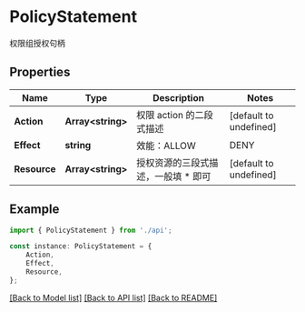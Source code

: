 # PolicyStatement

权限组授权句柄

## Properties

Name | Type | Description | Notes
------------ | ------------- | ------------- | -------------
**Action** | **Array&lt;string&gt;** | 权限 action 的二段式描述 | [default to undefined]
**Effect** | **string** | 效能：ALLOW | DENY | [default to '']
**Resource** | **Array&lt;string&gt;** | 授权资源的三段式描述，一般填 * 即可 | [default to undefined]

## Example

```typescript
import { PolicyStatement } from './api';

const instance: PolicyStatement = {
    Action,
    Effect,
    Resource,
};
```

[[Back to Model list]](../README.md#documentation-for-models) [[Back to API list]](../README.md#documentation-for-api-endpoints) [[Back to README]](../README.md)
